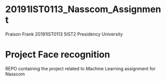 # 20191IST0113_Nasscom_Assignment
  Praison Frank
  20191IST0113
  5IST2
  Presidency University
  
# Project Face recognition
REPO containing the project related to Machine Learning assignment for Nasscom

